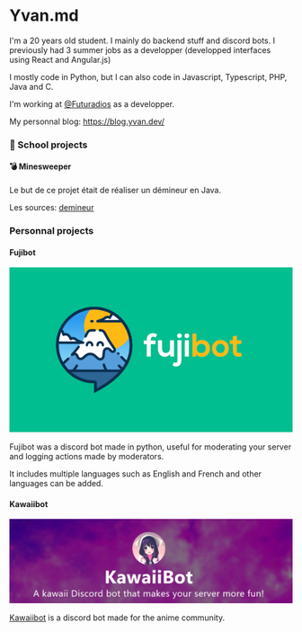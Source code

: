 # Yvan.md


I'm a 20 years old student. I mainly do backend stuff and discord bots.
I previously had 3 summer jobs as a developper (developped interfaces using React and Angular.js)

I mostly code in Python, but I can also code in Javascript, Typescript, PHP, Java and C. 

I'm working at [@Futuradios](https://github.com/futuradios) as a developper.

My personnal blog: https://blog.yvan.dev/

### 🏫 School projects

#### :bomb: Minesweeper

Le but de ce projet était de réaliser un démineur en Java.

Les sources: [demineur](https://github.com/lepeli/demineur)


### Personnal projects

#### Fujibot

![Fujibot logo](images/fujibot_big.png)

Fujibot was a discord bot made in python, useful for moderating your server and logging actions made by moderators.

It includes multiple languages such as English and French and other languages can be added.

#### Kawaiibot

![Kawaiibot's presentation](./images/kawaiibot.png)

[Kawaiibot](https://github.com/kawaiibot) is a discord bot made for the anime community.

